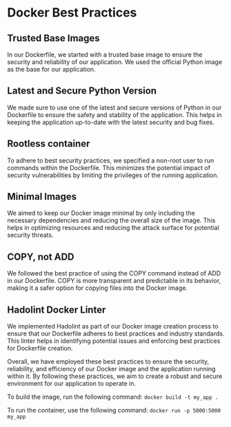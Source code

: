 # Docker Best Practices

## Trusted Base Images
In our Dockerfile, we started with a trusted base image to ensure the security and reliability of our application. We used the official Python image as the base for our application.

## Latest and Secure Python Version
We made sure to use one of the latest and secure versions of Python in our Dockerfile to ensure the safety and stability of the application. This helps in keeping the application up-to-date with the latest security and bug fixes.

## Rootless container
To adhere to best security practices, we specified a non-root user to run commands within the Dockerfile. This minimizes the potential impact of security vulnerabilities by limiting the privileges of the running application.

## Minimal Images
We aimed to keep our Docker image minimal by only including the necessary dependencies and reducing the overall size of the image. This helps in optimizing resources and reducing the attack surface for potential security threats.

## COPY, not ADD
We followed the best practice of using the COPY command instead of ADD in our Dockerfile. COPY is more transparent and predictable in its behavior, making it a safer option for copying files into the Docker image.

## Hadolint Docker Linter
We implemented Hadolint as part of our Docker image creation process to ensure that our Dockerfile adheres to best practices and industry standards. This linter helps in identifying potential issues and enforcing best practices for Dockerfile creation.

Overall, we have employed these best practices to ensure the security, reliability, and efficiency of our Docker image and the application running within it. By following these practices, we aim to create a robust and secure environment for our application to operate in.

To build the image, run the following command:
```docker build -t my_app .```


To run the container, use the following command:
```docker run -p 5000:5000 my_app```